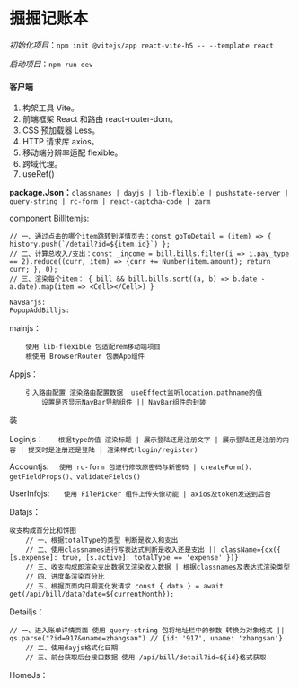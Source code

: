 # 掘掘记账本

*初始化项目*：`npm init @vitejs/app react-vite-h5 -- --template react`

*启动项目*：`npm run dev`

#### 客户端

1. 构架工具 Vite。
2. 前端框架 React 和路由 react-router-dom。
3. CSS 预加载器 Less。
4. HTTP 请求库 axios。
5. 移动端分辨率适配 flexible。
6. 跨域代理。
7. useRef()

**package.Json：**`classnames | dayjs | lib-flexible | pushstate-server | query-string | rc-form | react-captcha-code | zarm `

component
    BillItemjs:

```
// 一、通过点击的哪个item跳转到详情页去：const goToDetail = (item) => { history.push(`/detail?id=${item.id}`) };
// 二、计算总收入/支出：const _income = bill.bills.filter(i => i.pay_type == 2).reduce((curr, item) => {curr += Number(item.amount); return curr; }, 0);
// 三、渲染每个item： { bill && bill.bills.sort((a, b) => b.date - a.date).map(item => <Cell></Cell>) }

```

    NavBarjs:
    PopupAddBilljs:

mainjs：

```
	使用 lib-flexible 包适配rem移动端项目
	根使用 BrowserRouter 包裹App组件
```

Appjs：

```
	引入路由配置 渲染路由配置数据  useEffect监听location.pathname的值
    	设置是否显示NavBar导航组件 || NavBar组件的封装
```

装

Loginjs：
`	根据type的值 渲染标题 | 展示登陆还是注册文字 | 展示登陆还是注册的内容 | 提交时是注册还是登陆 | 渲染样式(login/register)`

Accountjs:
 `	使用 rc-form 包进行修改原密码与新密码 | createForm()、getFieldProps()、validateFields()`

UserInfojs:
`	使用 FilePicker 组件上传头像功能 | axios及token发送到后台`

Datajs：

```
收支构成百分比和饼图
    // 一、根据totalType的类型 判断是收入和支出
    // 二、使用classnames进行写表达式判断是收入还是支出 || className={cx({ [s.expense]: true, [s.active]: totalType == 'expense' })}
    // 三、收支构成即渲染支出数据又渲染收入数据 | 根据classnames及表达式渲染类型
    // 四、进度条渲染百分比
    // 五、根据页面内日期变化发请求 const { data } = await get(/api/bill/data?date=${currentMonth});
```

Detailjs：

```
// 一、进入账单详情页面 使用 query-string 包将地址栏中的参数 转换为对象格式 || qs.parse("?id=917&uname=zhangsan") // {id: '917', uname: 'zhangsan'}
    // 二、使用dayjs格式化日期
    // 三、前台获取后台接口数据 使用 /api/bill/detail?id=${id}格式获取
```

HomeJs：
